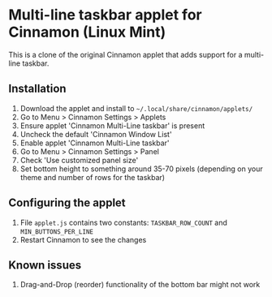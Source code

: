 Multi-line taskbar applet for Cinnamon (Linux Mint)
==============================

This is a clone of the original Cinnamon applet that adds support for a multi-line taskbar.

Installation
------------

1. Download the applet and install to ```~/.local/share/cinnamon/applets/```
2. Go to Menu > Cinnamon Settings > Applets
3. Ensure applet 'Cinnamon Multi-Line taskbar' is present
4. Uncheck the default 'Cinnamon Window List'
5. Enable applet 'Cinnamon Multi-Line taskbar'
6. Go to Menu > Cinnamon Settings > Panel
7. Check 'Use customized panel size'
8. Set bottom height to something around 35-70 pixels (depending on your theme and number of rows for the taskbar)

Configuring the applet
----------------------
1. File ```applet.js``` contains two constants: ```TASKBAR_ROW_COUNT``` and ```MIN_BUTTONS_PER_LINE```
2. Restart Cinnamon to see the changes

Known issues
------------
1. Drag-and-Drop (reorder) functionality of the bottom bar might not work



